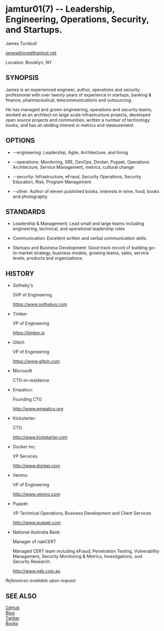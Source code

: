 jamtur01(7) -- Leadership, Engineering, Operations, Security, and Startups.
=============

James Turnbull

<james@lovedthanlost.net>

Location: 
      Brooklyn, NY

SYNOPSIS
--------

James is an experienced engineer, author, operations and security professional with over twenty years 
of experience in startups, banking & finance, pharmaceutical, telecommunications 
and outsourcing.

He has managed and grown engineering, operations and security teams, worked as an architect on large scale 
infrastructure projects, developed open source projects and communities, written a number of technology books, and has an abiding interest in metrics and measurement.

OPTIONS
-------

  * --engineering:
    Leadership, Agile, Architecture, and hiring

  * --operations:
    Monitoring, SRE, DevOps, Docker, Puppet, Operations Architecture, Service Management, metrics, cultural change

  * --security:
    Infrastructure, eFraud, Security Operations, Security Education, Risk, Program Management 

  * --other:
    Author of eleven published books, interests in wine, food, books and photography

STANDARDS
---------

  * Leadership & Management:
    Lead small and large teams including engineering, technical, and operational leadership roles

  * Communication:
    Excellent written and verbal communication skills.

  * Startups and Business Development:
    Good track record of building go-to-market strategy, business models, growing teams, sales, service levels, products and organizations.

HISTORY
-------
  * Sotheby's
  
    SVP of Engineering
    
    <https://www.sothebys.com>
    
  * Timber

    VP of Engineering

    <https://timber.io>

  * Glitch

    VP of Engineering

    <https://www.glitch.com>
  
  * Microsoft

    CTO-in-residence

  * Empatico:

    Founding CTO
    
    <http://www.empatico.org>
    
  * Kickstarter:

    CTO
    
    <http://www.kickstarter.com>
    
  * Docker Inc:

    VP Services
    
    <http://www.docker.com>

  * Venmo:

    VP of Engineering

    <http://www.venmo.com>

  * Puppet:

    VP Technical Operations, Business Development and Client Services
    
    <http://www.puppet.com>  

  * National Australia Bank:

    Manager of nabCERT

    Managed CERT team including eFraud, Penetration Testing, Vulnerability Management, 
    Security Monitoring & Metrics, Investigations, and Security Research.

    <http://www.nab.com.au>  

_References available upon request_

SEE ALSO
--------

[GitHub](https://github.com/jamtur01)  
[Blog](https://www.kartar.net)  
[Twitter](https://twitter.com/kartar)  
[Books](https://turnbull.press)
